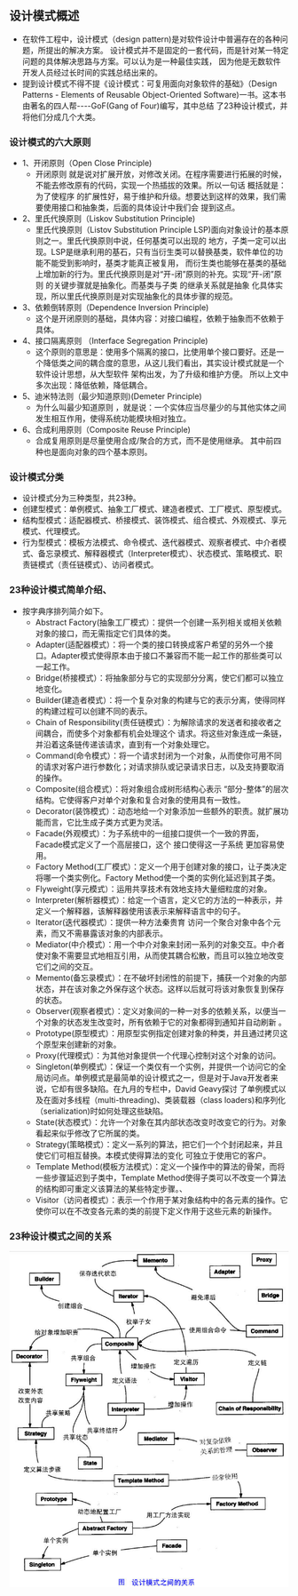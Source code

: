## 设计模式概述
- 在软件工程中，设计模式（design pattern)是对软件设计中普遍存在的各种问题，所提出的解决方案。
设计模式并不是固定的一套代码，而是针对某一特定问题的具体解决思路与方案。可以认为是一种最佳实践，
因为他是无数软件 开发人员经过长时间的实践总结出来的。
- 提到设计模式不得不提《设计模式：可复用面向对象软件的基础》（Design Patterns - Elements of 
Reusable Object-Oriented Software)一书。这本书由著名的四人帮----GoF(Gang of Four)编写，其中总结
了23种设计模式，并将他们分成几个大类。
### 设计模式的六大原则
- 1、开闭原则（Open Close Principle)
    - 开闭原则 就是说对扩展开放，对修改关闭。在程序需要进行拓展的时候，不能去修改原有的代码，实现一个热插拔的效果。所以一句话
    概括就是：为了使程序 的扩展性好，易于维护和升级。想要达到这样的效果，我们需要使用接口和抽象类，后面的具体设计中我们会
    提到这点。
- 2、里氏代换原则（Liskov Substitution Principle)
    - 里氏代换原则（Listov Substitution Principle LSP)面向对象设计的基本原则之一。里氏代换原则中说，任何基类可以出现的
    地方，子类一定可以出现。LSP是继承利用的基石，只有当衍生类可以替换基类，软件单位的功能不能受到影响时，基类才能真正被复用，
    而衍生类也能够在基类的基础上增加新的行为。里氏代换原则是对“开-闭”原则的补充。实现“开-闭”原则 的关键步骤就是抽象化。而基类与子类
    的继承关系就是抽象 化具体实现，所以里氏代换原则是对实现抽象化的具体步骤的规范。
- 3、依赖倒转原则（Dependence Inversion Principle)
    - 这个是开闭原则的基础，具体内容：对接口编程，依赖于抽象而不依赖于具体。
- 4、接口隔离原则 （Interface Segregation Principle)
    - 这个原则的意思是：使用多个隔离的接口，比使用单个接口要好。还是一个降低类之间的耦合度的意思，从这儿我们看出，其实设计模式就是一个软件设计思想，从大型软件 架构出发，为了升级和维护方便。
    所以上文中多次出现：降低依赖，降低耦合。
- 5、迪米特法则（最少知道原则)(Demeter Principle)
    - 为什么叫最少知道原则 ，就是说：一个实体应当尽量少的与其他实体之间发生相互作用，使得系统功能模块相对独立。
- 6、合成利用原则（Composite Reuse Principle)
    - 合成复用原则是尽量使用合成/聚合的方式，而不是使用继承。
    其中前四种也是面向对象的四个基本原则。
### 设计模式分类
- 设计模式分为三种类型，共23种。
- 创建型模式：单例模式、抽象工厂模式、建造者模式、工厂模式、原型模式。
- 结构型模式：适配器模式、桥接模式、装饰模式、组合模式、外观模式、享元模式、代理模式。
- 行为型模式：模板方法模式、命令模式、迭代器模式、观察者模式、中介者模式、备忘录模式、解释器模式（Interpreter模式）、状态模式、策略模式、职责链模式（责任链模式）、访问者模式。
### 23种设计模式简单介绍、
- 按字典序排列简介如下。
    - Abstract Factory(抽象工厂模式）：提供一个创建一系列相关或相关依赖对象的接口，而无需指定它们具体的类。
    - Adapter(适配器模式）：将一个类的接口转换成客户希望的另外一个接口。Adapter模式使得原本由于接口不兼容而不能一起工作的那些类可以一起工作。
    - Bridge(桥接模式）：将抽象部分与它的实现部分分离，使它们都可以独立地变化。
    - Builder(建造者模式）：将一个复杂对象的构建与它的表示分离，使得同样的构建过程可以创建不同的表示。
    - Chain of Responsibility(责任链模式）：为解除请求的发送者和接收者之间耦合，而使多个对象都有机会处理这个 请求。将这些对象连成一条链，并沿着这条链传递该请求，直到有一个对象处理它。
    - Command(命令模式）：将一个请求封闭为一个对象，从而使你可用不同的请求对客户进行参数化；对请求排队或记录请求日志，以及支持要取消的操作。
    - Composite(组合模式）：将对象组合成树形结构心表示 “部分-整体”的层次结构。它使得客户对单个对象和复合对象的使用具有一致性。
    - Decorator(装饰模式）：动态地给一个对象添加一些额外的职责。就扩展功能而言，它比生成子类方式更为灵活。
    - Facade(外观模式）：为子系统中的一组接口提供一个一致的界面，Facade模式定义了一个高层接口，这个 接口使得这一子系统 更加容易使用。
    - Factory Method(工厂模式）：定义一个用于创建对象的接口，让子类决定将哪一个类实例化。Factory Method使一个类的实例化延迟到其子类。
    - Flyweight(享元模式）：运用共享技术有效地支持大量细粒度的对象。
    - Interpreter(解析器模式）：给定一个语言，定义它的方法的一种表示，并定义一个解释器，该解释器使用该表示来解释语言中的句子。
    - Iterator(迭代器模式）：提供一种方法秦贵育 访问一个聚合对象中各个元素，而又不需暴露该对象的内部表示。
    - Mediator(中介模式）：用一个中介对象来封闭一系列的对象交互。中介者使对象不需要显式地相互引用，从而使其耦合松散，而且可以独立地改变它们之间的交互。
    - Memento(备忘录模式）：在不破坏封闭性的前提下，捕获一个对象的内部状态，并在该对象之外保存这个状态。这样以后就可将该对象恢复到保存的状态。
    - Observer(观察者模式）：定义对象间的一种一对多的依赖关系，以便当一个对象的状态发生改变时，所有依赖于它的对象都得到通知并自动刷新 。
    - Prototype(原型模式）：用原型实例指定创建对象的种类，并且通过拷贝这个原型来创建新的对象。
    - Proxy(代理模式）：为其他对象提供一个代理心控制对这个对象的访问。
    - Singleton(单例模式）：保证一个类仅有一个实例，并提供一个访问它的全局访问点。单例模式是最简单的设计模式之一，但是对于Java开发者来说，它却有很多缺陷。在九月的专栏中，David Geavy探讨
    了单例模式以及在面对多线程（multi-threading)、类装载器（class loaders)和序列化（serialization)时如何处理这些缺陷。
    - State(状态模式）：允许一个对象在其内部状态改变时改变它的行为。对象看起来似乎修改了它所属的类。
    - Strategy(策略模式）：定义一系列的算法，把它们一个个封闭起来，并且使它们可相互替换。本模式使得算法的变化 可独立于使用它的客户。
    - Template Method(模板方法模式）：定义一个操作中的算法的骨架，而将一些步骤延迟到子类中，Template Method使得子类可以不改变一个算法的结构即可重定义该算法的某些特定步骤。、
    - Visitor（访问者模式）：表示一个作用于某对象结构中的各元素的操作。它使你可以在不改变各元素的类的前提下定义作用于这些元素的新操作。
### 23种设计模式之间的关系
![Alt text](./image/pattern.jpg)
    
